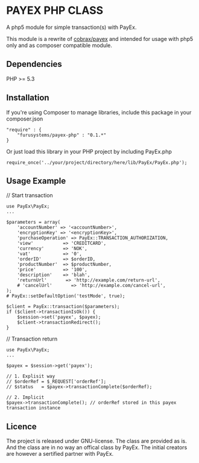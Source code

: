 PAYEX PHP CLASS
===============

A php5 module for simple transaction(s) with PayEx.

This module is a rewrite of [cobrax/payex](https://github.com/cobraz/payex) and intended for usage with php5 only and as composer compatible module.


Dependencies
---------------

PHP >= 5.3


Installation
---------------

If you're using Composer to manage libraries, include this package in your composer.json

	"require" : {
	    "furusystems/payex-php" : "0.1.*"
	}


Or just load this library in your PHP project by including PayEx.php

	require_once('../your/project/directory/here/lib/PayEx/PayEx.php');



Usage Example
---------------

// Start transaction
	
	use PayEx\PayEx;
	...
	
	$parameters = array(
		'accountNumber' => '<accountNumber>',
		'encryptionKey' => '<encryptionKey>',
		'purchaseOperation' => PayEx::TRANSACTION_AUTHORIZATION,
		'view'           => 'CREDITCARD',
		'currency'       => 'NOK',
		'vat'            => '0',
		'orderID'        => $orderID,
		'productNumber'  => $productNumber,
		'price'          => '100',
		'description'    => 'blah',
		'returnUrl'       => 'http://example.com/return-url',
		# 'cancelUrl'       => 'http://example.com/cancel-url',
	);
	# PayEx::setDefaultOption('testMode', true);
		
	$client = PayEx::transaction($parameters);
	if ($client->transactionIsOk()) {
		$session->set('payex', $payex);
		$client->transactionRedirect();
	}

	
// Transaction return
    
    use PayEx\PayEx;
	...
	
    $payex = $session->get('payex');

    // 1. Explisit way
    // $orderRef = $_REQUEST['orderRef'];
    // $status   = $payex->transactionComplete($orderRef);

    // 2. Implicit
    $payex->transactionComplete(); // orderRef stored in this payex transaction instance



Licence
-------

The project is released under GNU-license. The class
are provided as is. And the class are in no way an offical
class by PayEx. The initial creators are however a sertified partner with PayEx.